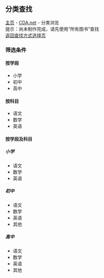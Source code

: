 ## 分类查找
[主页](https://miner233.github.io/cda) - [CDA.net](https://miner233.github.com/cda/app) - 分类浏览  
提示：尚未制作完成，请先使用“所有图书”查找  
[返回查找方式选择页](https://miner233.github.io/cda/app)
### 筛选条件
#### 按学段
- 小学
- 初中
- 高中
#### 按科目
- 语文
- 数学
- 英语
#### 按学段及科目
##### 小学
- 语文
- 数学
- 英语
##### 初中
- 语文
- 数学
- 英语
- 其他
##### 高中
- 语文
- 数学
- 英语
- 其他
